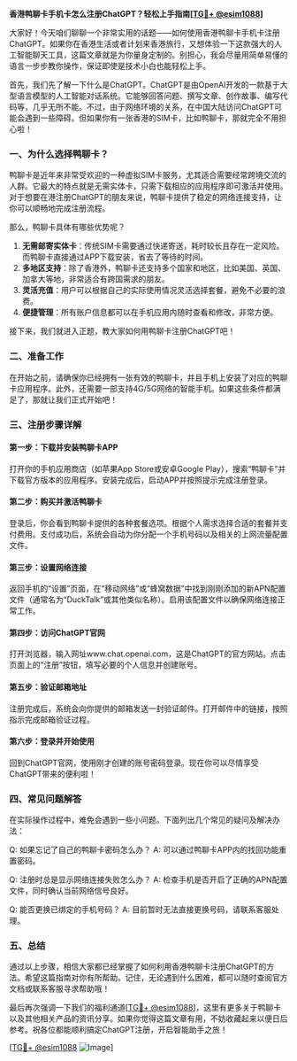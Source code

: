 **香港鸭聊卡手机卡怎么注册ChatGPT？轻松上手指南[[TG💪+ @esim1088](https://t.me/s/esim1088)]**

大家好！今天咱们聊聊一个非常实用的话题——如何使用香港鸭聊卡手机卡注册ChatGPT。如果你在香港生活或者计划来香港旅行，又想体验一下这款强大的人工智能聊天工具，这篇文章就是为你量身定制的。别担心，我会尽量用简单易懂的语言一步步教你操作，保证即使是技术小白也能轻松上手。

首先，我们先了解一下什么是ChatGPT。ChatGPT是由OpenAI开发的一款基于大型语言模型的人工智能对话系统。它能够回答问题、撰写文章、创作故事、编写代码等，几乎无所不能。不过，由于网络环境的关系，在中国大陆访问ChatGPT可能会遇到一些障碍。但如果你有一张香港的SIM卡，比如鸭聊卡，那就完全不用担心啦！

### 一、为什么选择鸭聊卡？

鸭聊卡是近年来非常受欢迎的一种虚拟SIM卡服务，尤其适合需要经常跨境交流的人群。它最大的特点就是无需实体卡，只需下载相应的应用程序即可激活并使用。对于想要在港注册ChatGPT的朋友来说，鸭聊卡提供了稳定的网络连接支持，让你可以顺畅地完成注册流程。

那么，鸭聊卡具体有哪些优势呢？

1. **无需邮寄实体卡**：传统SIM卡需要通过快递寄送，耗时较长且存在一定风险。而鸭聊卡直接通过APP下载安装，省去了等待的时间。
2. **多地区支持**：除了香港外，鸭聊卡还支持多个国家和地区，比如美国、英国、加拿大等地，非常适合有跨国需求的朋友。
3. **灵活充值**：用户可以根据自己的实际使用情况灵活选择套餐，避免不必要的浪费。
4. **便捷管理**：所有账户信息都可以在手机应用内随时查看和修改，非常方便。

接下来，我们就进入正题，教大家如何用鸭聊卡注册ChatGPT吧！

### 二、准备工作

在开始之前，请确保你已经拥有一张有效的鸭聊卡，并且手机上安装了对应的鸭聊卡应用程序。此外，还需要一部支持4G/5G网络的智能手机。如果这些条件都满足了，那就让我们正式开始吧！

### 三、注册步骤详解

#### 第一步：下载并安装鸭聊卡APP

打开你的手机应用商店（如苹果App Store或安卓Google Play），搜索“鸭聊卡”并下载官方版本的应用程序。安装完成后，启动APP并按照提示完成注册登录。

#### 第二步：购买并激活鸭聊卡

登录后，你会看到鸭聊卡提供的各种套餐选项。根据个人需求选择合适的套餐并支付费用。支付成功后，系统会自动为你分配一个手机号码以及相关的上网流量配置文件。

#### 第三步：设置网络连接

返回手机的“设置”页面，在“移动网络”或“蜂窝数据”中找到刚刚添加的新APN配置文件（通常名为“DuckTalk”或其他类似名称）。启用该配置文件以确保网络连接正常工作。

#### 第四步：访问ChatGPT官网

打开浏览器，输入网址www.chat.openai.com，这是ChatGPT的官方网站。点击页面上的“注册”按钮，填写必要的个人信息并创建账号。

#### 第五步：验证邮箱地址

注册完成后，系统会向你提供的邮箱发送一封验证邮件。打开邮件中的链接，按照指示完成邮箱验证过程。

#### 第六步：登录并开始使用

回到ChatGPT官网，使用刚才创建的账号密码登录。现在你可以尽情享受ChatGPT带来的便利啦！

### 四、常见问题解答

在实际操作过程中，难免会遇到一些小问题。下面列出几个常见的疑问及解决办法：

Q: 如果忘记了自己的鸭聊卡密码怎么办？
A: 可以通过鸭聊卡APP内的找回功能重置密码。

Q: 注册时总是显示网络连接失败怎么办？
A: 检查手机是否开启了正确的APN配置文件，同时确认当前网络信号良好。

Q: 能否更换已绑定的手机号码？
A: 目前暂时无法直接更换号码，请联系客服处理。

### 五、总结

通过以上步骤，相信大家都已经掌握了如何利用香港鸭聊卡注册ChatGPT的方法。希望这篇指南对你有所帮助。记住，无论遇到什么困难，都可以随时查阅官方文档或联系客服寻求帮助哦！

最后再次强调一下我们的福利通道[[TG💪+ @esim1088](https://t.me/s/esim1088)]，这里有更多关于鸭聊卡以及其他相关产品的资讯分享。如果你觉得这篇文章有用，不妨收藏起来以便日后参考。祝各位都能顺利搞定ChatGPT注册，开启智能助手之旅！

[[TG💪+ @esim1088](https://t.me/s/esim1088) ![Image](https://i.postimg.cc/4NQfJmqS/Snipaste-2025-05-13-00-14-12.png)]